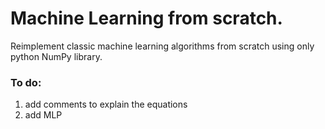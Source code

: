 # Machine Learning from scratch.

Reimplement classic machine learning algorithms from scratch using only python NumPy library.


### To do:
1. add comments to explain the equations
2. add MLP
